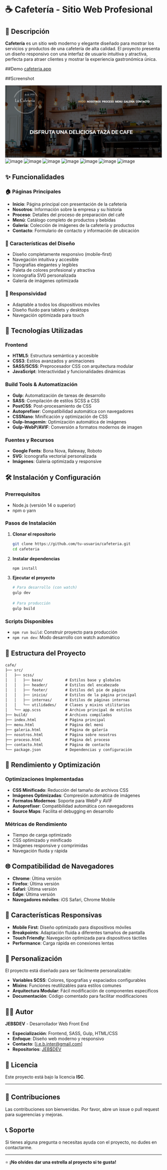 # ☕ Cafetería - Sitio Web Profesional

## 📖 Descripción

**Cafetería** es un sitio web moderno y elegante diseñado para mostrar los servicios y productos de una cafetería de alta calidad. El proyecto presenta un diseño responsivo con una interfaz de usuario intuitiva y atractiva, perfecta para atraer clientes y mostrar la experiencia gastronómica única.

##Demo
[cafeteria.app](https://cafeteria2025jebdev.netlify.app/)



##Screenshot

![image](build/img/cafeteria.png)
![image](build/img/caferia1.png)
![image](build/img/caferia2.png)
![image](build/img/caferia3.png)
![image](build/img/caferia4.png)
![image](build/img/caferia5.png)
![image](build/img/caferia6.png)
![image](build/img/caferia7.png)



## ✨ Funcionalidades

### 🏠 **Páginas Principales**
- **Inicio**: Página principal con presentación de la cafetería
- **Nosotros**: Información sobre la empresa y su historia
- **Proceso**: Detalles del proceso de preparación del café
- **Menú**: Catálogo completo de productos y bebidas
- **Galería**: Colección de imágenes de la cafetería y productos
- **Contacto**: Formulario de contacto y información de ubicación

### 🎨 **Características del Diseño**
- Diseño completamente responsivo (mobile-first)
- Navegación intuitiva y accesible
- Tipografías elegantes y legibles
- Paleta de colores profesional y atractiva
- Iconografía SVG personalizada
- Galería de imágenes optimizada

### 📱 **Responsividad**
- Adaptable a todos los dispositivos móviles
- Diseño fluido para tablets y desktops
- Navegación optimizada para touch

## 🚀 Tecnologías Utilizadas

### **Frontend**
- **HTML5**: Estructura semántica y accesible
- **CSS3**: Estilos avanzados y animaciones
- **SASS/SCSS**: Preprocesador CSS con arquitectura modular
- **JavaScript**: Interactividad y funcionalidades dinámicas

### **Build Tools & Automatización**
- **Gulp**: Automatización de tareas de desarrollo
- **SASS**: Compilación de estilos SCSS a CSS
- **PostCSS**: Post-procesamiento de CSS
- **Autoprefixer**: Compatibilidad automática con navegadores
- **CSSNano**: Minificación y optimización de CSS
- **Gulp-Imagemin**: Optimización automática de imágenes
- **Gulp-WebP/AVIF**: Conversión a formatos modernos de imagen

### **Fuentes y Recursos**
- **Google Fonts**: Bona Nova, Raleway, Roboto
- **SVG**: Iconografía vectorial personalizada
- **Imágenes**: Galería optimizada y responsive

## 🛠️ Instalación y Configuración

### **Prerrequisitos**
- Node.js (versión 14 o superior)
- npm o yarn

### **Pasos de Instalación**

1. **Clonar el repositorio**
   ```bash
   git clone https://github.com/tu-usuario/cafeteria.git
   cd cafeteria
   ```

2. **Instalar dependencias**
   ```bash
   npm install
   ```

3. **Ejecutar el proyecto**
   ```bash
   # Para desarrollo (con watch)
   gulp dev
   
   # Para producción
   gulp build
   ```

### **Scripts Disponibles**
- `npm run build`: Construir proyecto para producción
- `npm run dev`: Modo desarrollo con watch automático

## 📁 Estructura del Proyecto

```
cafe/
├── src/
│   ├── scss/
│   │   ├── base/          # Estilos base y globales
│   │   ├── header/        # Estilos del encabezado
│   │   ├── footer/        # Estilos del pie de página
│   │   ├── inicio/        # Estilos de la página principal
│   │   ├── internas/      # Estilos de páginas internas
│   │   └── utilidades/    # Clases y mixins utilitarios
│   └── app.scss           # Archivo principal de estilos
├── build/                 # Archivos compilados
├── index.html             # Página principal
├── menu.html              # Página del menú
├── galeria.html           # Página de galería
├── nosotros.html          # Página sobre nosotros
├── proceso.html           # Página del proceso
├── contacto.html          # Página de contacto
└── package.json           # Dependencias y configuración
```

## 🎯 Rendimiento y Optimización

### **Optimizaciones Implementadas**
- **CSS Minificado**: Reducción del tamaño de archivos CSS
- **Imágenes Optimizadas**: Compresión automática de imágenes
- **Formatos Modernos**: Soporte para WebP y AVIF
- **Autoprefixer**: Compatibilidad automática con navegadores
- **Source Maps**: Facilita el debugging en desarrollo

### **Métricas de Rendimiento**
- Tiempo de carga optimizado
- CSS optimizado y minificado
- Imágenes responsive y comprimidas
- Navegación fluida y rápida

## 🌐 Compatibilidad de Navegadores

- **Chrome**: Última versión
- **Firefox**: Última versión
- **Safari**: Última versión
- **Edge**: Última versión
- **Navegadores móviles**: iOS Safari, Chrome Mobile

## 📱 Características Responsivas

- **Mobile First**: Diseño optimizado para dispositivos móviles
- **Breakpoints**: Adaptación fluida a diferentes tamaños de pantalla
- **Touch Friendly**: Navegación optimizada para dispositivos táctiles
- **Performance**: Carga rápida en conexiones lentas

## 🔧 Personalización

El proyecto está diseñado para ser fácilmente personalizable:

- **Variables SCSS**: Colores, tipografías y espaciados configurables
- **Mixins**: Funciones reutilizables para estilos comunes
- **Arquitectura Modular**: Fácil modificación de componentes específicos
- **Documentación**: Código comentado para facilitar modificaciones

## 👨‍💻 Autor

**JEB$DEV** - Desarrollador Web Front End

- **Especialización**: Frontend, SASS, Gulp, HTML/CSS
- **Enfoque**: Diseño web moderno y responsivo
- **Contacto**: [j.e.b.inter@gmail.com]
- **Repositorios**: [JEB$DEV](https://github.com/JEB76-22?tab=repositories)

## 📄 Licencia

Este proyecto está bajo la licencia **ISC**.

---

## 🤝 Contribuciones

Las contribuciones son bienvenidas. Por favor, abre un issue o pull request para sugerencias y mejoras.

## 📞 Soporte

Si tienes alguna pregunta o necesitas ayuda con el proyecto, no dudes en contactarme.

---

⭐ **¡No olvides dar una estrella al proyecto si te gusta!**
